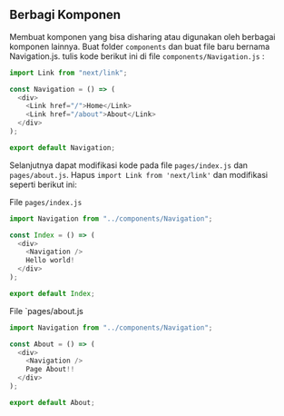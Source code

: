 ## Berbagi Komponen

Membuat komponen yang bisa disharing atau digunakan oleh berbagai komponen lainnya.
Buat folder `components` dan buat file baru bernama Navigation.js.
tulis kode berikut ini di file `components/Navigation.js` :

```javascript
import Link from "next/link";

const Navigation = () => (
  <div>
    <Link href="/">Home</Link>
    <Link href="/about">About</Link>
  </div>
);

export default Navigation;
```

Selanjutnya dapat modifikasi kode pada file `pages/index.js` dan `pages/about.js`.
Hapus `import Link from 'next/link'` dan modifikasi seperti berikut ini:

File `pages/index.js`

```javascript
import Navigation from "../components/Navigation";

const Index = () => (
  <div>
    <Navigation />
    Hello world!
  </div>
);

export default Index;
```

File `pages/about.js

```javascript
import Navigation from "../components/Navigation";

const About = () => (
  <div>
    <Navigation />
    Page About!!
  </div>
);

export default About;
```
